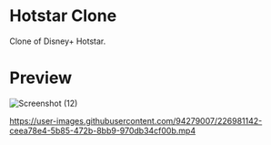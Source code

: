 # Hotstar Clone
Clone of Disney+ Hotstar.

# Preview
![Screenshot (12)](https://user-images.githubusercontent.com/94279007/226980727-8220bdec-2952-4e70-8095-227d4fafcbd1.png)

https://user-images.githubusercontent.com/94279007/226981142-ceea78e4-5b85-472b-8bb9-970db34cf00b.mp4
